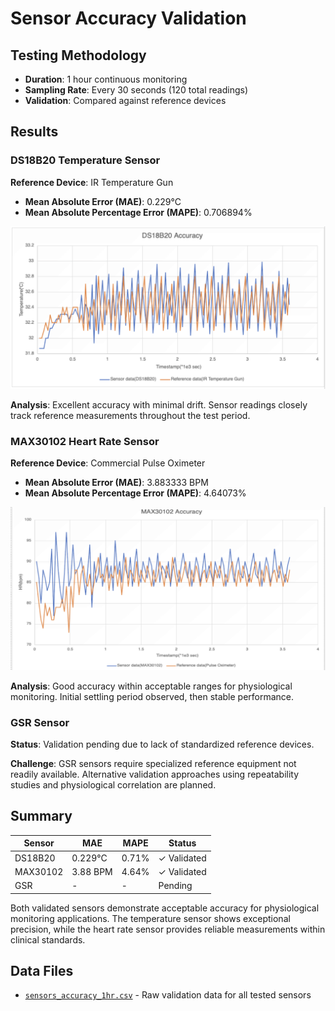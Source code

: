 # Sensor Accuracy Validation

## Testing Methodology
- **Duration**: 1 hour continuous monitoring
- **Sampling Rate**: Every 30 seconds (120 total readings)
- **Validation**: Compared against reference devices

## Results

### DS18B20 Temperature Sensor
**Reference Device**: IR Temperature Gun

- **Mean Absolute Error (MAE)**: 0.229°C
- **Mean Absolute Percentage Error (MAPE)**: 0.706894%

![DS18B20 Accuracy](plots/DS18B20_accuracy.png)

**Analysis**: Excellent accuracy with minimal drift. Sensor readings closely track reference measurements throughout the test period.

### MAX30102 Heart Rate Sensor
**Reference Device**: Commercial Pulse Oximeter

- **Mean Absolute Error (MAE)**: 3.883333 BPM
- **Mean Absolute Percentage Error (MAPE)**: 4.64073%

![MAX30102 Accuracy](plots/MAX30102_accuracy.png)

**Analysis**: Good accuracy within acceptable ranges for physiological monitoring. Initial settling period observed, then stable performance.

### GSR Sensor
**Status**: Validation pending due to lack of standardized reference devices.

**Challenge**: GSR sensors require specialized reference equipment not readily available. Alternative validation approaches using repeatability studies and physiological correlation are planned.

## Summary

| Sensor | MAE | MAPE | Status |
|--------|-----|------|--------|
| DS18B20 | 0.229°C | 0.71% | ✓ Validated |
| MAX30102 | 3.88 BPM | 4.64% | ✓ Validated |
| GSR | - | - | Pending |

Both validated sensors demonstrate acceptable accuracy for physiological monitoring applications. The temperature sensor shows exceptional precision, while the heart rate sensor provides reliable measurements within clinical standards.

## Data Files
- [`sensors_accuracy_1hr.csv`](sensors_accuracy_1hr.csv) - Raw validation data for all tested sensors
